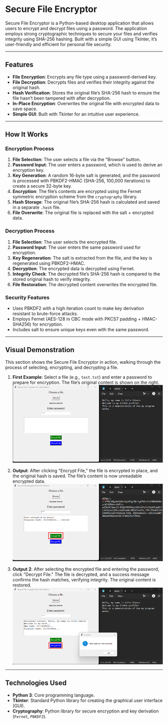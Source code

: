 # Secure File Encryptor

Secure File Encryptor is a Python-based desktop application that allows users to encrypt and decrypt files using a password. The application employs strong cryptographic techniques to secure your files and verifies integrity using SHA-256 hashing. Built with a simple GUI using Tkinter, it’s user-friendly and efficient for personal file security.

---

## Features
- **File Encryption**: Encrypts any file type using a password-derived key.
- **File Decryption**: Decrypts files and verifies their integrity against the original hash.
- **Hash Verification**: Stores the original file’s SHA-256 hash to ensure the file hasn’t been tampered with after decryption.
- **In-Place Encryption**: Overwrites the original file with encrypted data to save space.
- **Simple GUI**: Built with Tkinter for an intuitive user experience.

---

## How It Works

### Encryption Process
1. **File Selection**: The user selects a file via the "Browse" button.
2. **Password Input**: The user enters a password, which is used to derive an encryption key.
3. **Key Generation**: A random 16-byte salt is generated, and the password is processed with PBKDF2-HMAC (SHA-256, 100,000 iterations) to create a secure 32-byte key.
4. **Encryption**: The file’s contents are encrypted using the Fernet symmetric encryption scheme from the `cryptography` library.
5. **Hash Storage**: The original file’s SHA-256 hash is calculated and saved in a separate `.hash` file.
6. **File Overwrite**: The original file is replaced with the salt + encrypted data.

### Decryption Process
1. **File Selection**: The user selects the encrypted file.
2. **Password Input**: The user enters the same password used for encryption.
3. **Key Regeneration**: The salt is extracted from the file, and the key is regenerated using PBKDF2-HMAC.
4. **Decryption**: The encrypted data is decrypted using Fernet.
5. **Integrity Check**: The decrypted file’s SHA-256 hash is compared to the stored original hash to verify integrity.
6. **File Restoration**: The decrypted content overwrites the encrypted file.

### Security Features
- Uses PBKDF2 with a high iteration count to make key derivation resistant to brute-force attacks.
- Employs Fernet (AES-128 in CBC mode with PKCS7 padding + HMAC-SHA256) for encryption.
- Includes salt to ensure unique keys even with the same password.

---

## Visual Demonstration

This section shows the Secure File Encryptor in action, walking through the process of selecting, encrypting, and decrypting a file.

1. **First Example**: Select a file (e.g., `test.txt`) and enter a password to prepare for encryption. The file’s original content is shown on the right.  
   ![First Example](example.png)

2. **Output**: After clicking "Encrypt File," the file is encrypted in place, and the original hash is saved. The file’s content is now unreadable encrypted data.  
   ![Output](output.png)

3. **Output 2**: After selecting the encrypted file and entering the password, click "Decrypt File." The file is decrypted, and a success message confirms the hash matches, verifying integrity. The original content is restored.  
   ![Output 2](output2.png)

---

## Technologies Used
- **Python 3**: Core programming language.
- **Tkinter**: Standard Python library for creating the graphical user interface (GUI).
- **Cryptography**: Python library for secure encryption and key derivation (`Fernet`, `PBKDF2`).
